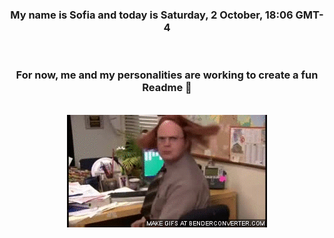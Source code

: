 


<div align="center">
<h3 >My name is Sofia and today is Saturday, 2 October, 18:06 GMT-4</h3><br>
<h3 >For now, me and my personalities are working to create a fun Readme 👋
</h3><br>
<img src='img/dwight.gif' alt='working...'/>
</div>
